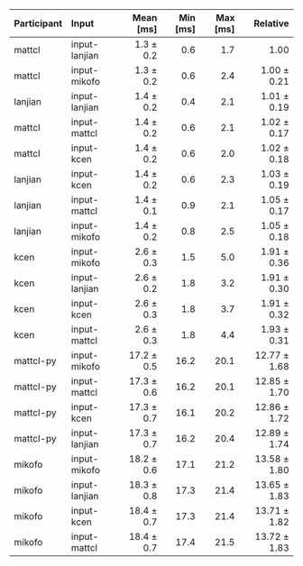 | Participant | Input | Mean [ms] | Min [ms] | Max [ms] | Relative |
|:---|:---|---:|---:|---:|---:|
| mattcl | input-lanjian | 1.3 ± 0.2 | 0.6 | 1.7 | 1.00 |
| mattcl | input-mikofo | 1.3 ± 0.2 | 0.6 | 2.4 | 1.00 ± 0.21 |
| lanjian | input-lanjian | 1.4 ± 0.2 | 0.4 | 2.1 | 1.01 ± 0.19 |
| mattcl | input-mattcl | 1.4 ± 0.2 | 0.6 | 2.1 | 1.02 ± 0.17 |
| mattcl | input-kcen | 1.4 ± 0.2 | 0.6 | 2.0 | 1.02 ± 0.18 |
| lanjian | input-kcen | 1.4 ± 0.2 | 0.6 | 2.3 | 1.03 ± 0.19 |
| lanjian | input-mattcl | 1.4 ± 0.1 | 0.9 | 2.1 | 1.05 ± 0.17 |
| lanjian | input-mikofo | 1.4 ± 0.2 | 0.8 | 2.5 | 1.05 ± 0.18 |
| kcen | input-mikofo | 2.6 ± 0.3 | 1.5 | 5.0 | 1.91 ± 0.36 |
| kcen | input-lanjian | 2.6 ± 0.2 | 1.8 | 3.2 | 1.91 ± 0.30 |
| kcen | input-kcen | 2.6 ± 0.3 | 1.8 | 3.7 | 1.91 ± 0.32 |
| kcen | input-mattcl | 2.6 ± 0.3 | 1.8 | 4.4 | 1.93 ± 0.31 |
| mattcl-py | input-mikofo | 17.2 ± 0.5 | 16.2 | 20.1 | 12.77 ± 1.68 |
| mattcl-py | input-mattcl | 17.3 ± 0.6 | 16.2 | 20.1 | 12.85 ± 1.70 |
| mattcl-py | input-kcen | 17.3 ± 0.7 | 16.1 | 20.2 | 12.86 ± 1.72 |
| mattcl-py | input-lanjian | 17.3 ± 0.7 | 16.2 | 20.4 | 12.89 ± 1.74 |
| mikofo | input-mikofo | 18.2 ± 0.6 | 17.1 | 21.2 | 13.58 ± 1.80 |
| mikofo | input-lanjian | 18.3 ± 0.8 | 17.3 | 21.4 | 13.65 ± 1.83 |
| mikofo | input-kcen | 18.4 ± 0.7 | 17.3 | 21.4 | 13.71 ± 1.82 |
| mikofo | input-mattcl | 18.4 ± 0.7 | 17.4 | 21.5 | 13.72 ± 1.83 |
